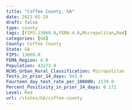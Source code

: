 ```yaml
---
title: "Coffee County, GA"
date: 2021-02-10
draft: false
type: county
tags: [FIPS:13069.0,FEMA:4.0,Micropolitan,Red]
categories: [GA]
County: Coffee County
State: GA
FIPS: 13069.0
FEMA_Region: 4.0
Population: 43273.0
NCHS_Urban_Rural_Classification: Micropolitan
Tests_in_prior_14_days: 943.0
Fourteen_day_test_rate_per_100000: 2179.0
Percent_Positivity_in_prior_14_days: 0.171
Level: Red
url: /states/GA/coffee-county
---
```



